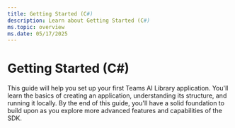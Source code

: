 ```yaml
---
title: Getting Started (C#)
description: Learn about Getting Started (C#)
ms.topic: overview
ms.date: 05/17/2025
---
```


# Getting Started (C#)

This guide will help you set up your first Teams AI Library application. You'll learn the basics of creating an application, understanding its structure, and running it locally. By the end of this guide, you'll have a solid foundation to build upon as you explore more advanced features and capabilities of the SDK.